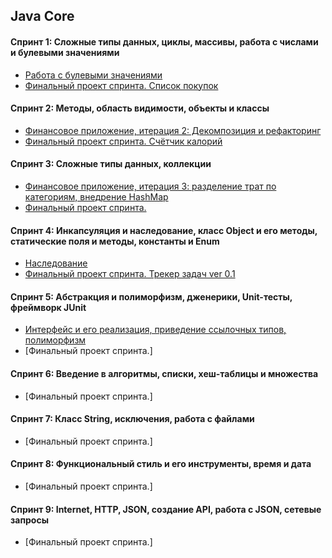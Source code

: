 ## Java Core
#### Спринт 1: Сложные типы данных, циклы, массивы, работа с числами и булевыми значениями
- [Работа с булевыми значениями](https://github.com/Sylaman/oldFrog)
- [Финальный проект спринта. Список покупок](https://github.com/Sylaman/Yandex-Practicum-Sprint-1)

#### Спринт 2: Методы, область видимости, объекты и классы
- [Финансовое приложение, итерация 2: Декомпозиция и рефакторинг](https://github.com/Sylaman/Financial-app.git)
- [Финальный проект спринта. Счётчик калорий](https://github.com/Sylaman/Yandex-Practicum-Sprint-2.git)

#### Спринт 3: Сложные типы данных, коллекции
- [Финансовое приложение, итерация 3: разделение трат по категориям, внедрение HashMap](https://github.com/Sylaman/Financial_app-v3.git)
- [Финальный проект спринта.](https://github.com/Sylaman/Yandex-Practicum-Sprint-3.git)

#### Спринт 4: Инкапсуляция и наследование, класс Object и его методы, статические поля и методы, константы и Enum
- [Наследование](https://github.com/Sylaman/SOUPER-3000.git)
- [Финальный проект спринта. Трекер задач ver 0.1](https://github.com/Sylaman/Yandex-Practicum-Sprint-4.git)

#### Спринт 5: Абстракция и полиморфизм, дженерики, Unit-тесты, фреймворк JUnit 
- [Интерфейс и его реализация, приведение ссылочных типов, полиморфизм](https://github.com/Sylaman/MediaRuntimeCalculator.git)
- [Финальный проект спринта.]

#### Спринт 6: Введение в алгоритмы, списки, хеш-таблицы и множества 
- [Финальный проект спринта.]

#### Спринт 7: Класс String, исключения, работа с файлами
- [Финальный проект спринта.]

#### Спринт 8: Функциональный стиль и его инструменты, время и дата
- [Финальный проект спринта.]

#### Спринт 9: Internet, HTTP, JSON, создание API, работа с JSON, сетевые запросы
- [Финальный проект спринта.]


